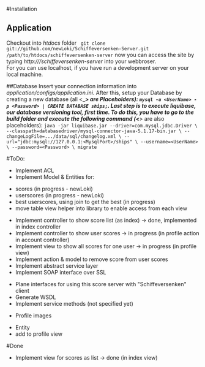 #Installation

## Application
Checkout into _htdocs_ folder
` git clone git://github.com/newLoki/Schiffeversenken-Server.git /path/to/htdocs/schiffeversenken-server`
now you can access the site by typing *http://<servername>/schiffeversenken-server* into your webbroser.  
For <servername> you can use localhost, if you have run a development server on your local machine.


##Database
Insert your connection information into _application/configs/application.ini_.
After this, setup your Database by creating a new database (all <____> are Placeholders):
`mysql -u <UserName> -p <Password> | CREATE DATABASE ships;`.
Last step is to execute liquibase, our database versioning tool, first time.
To do this, you have to go to the _build_ folder and execute the following command (<___> are also placeholders):
`java -jar liquibase.jar --driver=com.mysql.jdbc.Driver \
     --classpath=databasedriver/mysql-connector-java-5.1.17-bin.jar \
     --changeLogFile=.../data/sql/changelog.xml \
     --url="jdbc:mysql://127.0.0.1:<MysqlPort>/ships" \
     --username=<UserName> \
     --password=<Password> \
     migrate`



#ToDo:
* Implement ACL
* Implement Model & Entities for:
+ scores (in progress - newLoki)
+ userscores (in progress - newLoki)
+ best userscores, using join to get the best (in progress)
+ move table view helper into library to enable access from each view
* Implement controller to show score list (as index) -> done, implemented in
index controller
* Implement controller to show user scores -> in progress (in profile action in
account controller)
* Implement view to show all scores for one user -> in progress (in profile view)
* Implement action & model to remove score from user scores
* Implement abstract service layer
* Implement SOAP interface over SSL
+ Plane interfaces for using this score server with "Schiffeversenken" client
+ Generate WSDL
+ Implement service methods (not specified yet)
* Profile images
+ Entity
+ add to profile view

#Done
* Implement view for scores as list -> done (in index view)